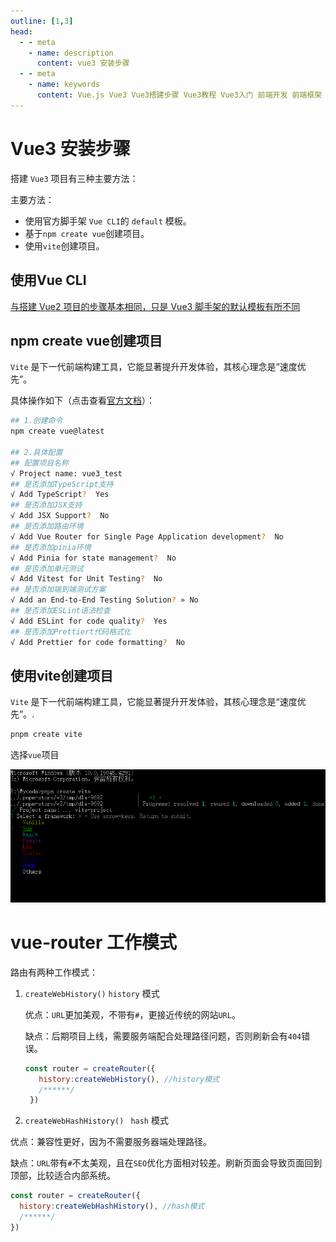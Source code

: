 ```yaml
---
outline: [1,3]
head:
  - - meta
    - name: description
      content: vue3 安装步骤
  - - meta
    - name: keywords
      content: Vue.js Vue3 Vue3搭建步骤 Vue3教程 Vue3入门 前端开发 前端框架 前端工程师
---
```



# Vue3 安装步骤

搭建 `Vue3` 项目有三种主要方法：

主要方法：

- 使用官方脚手架 `Vue CLI`的 `default` 模板。
- 基于`npm create vue`创建项目。
- 使用`vite`创建项目。


## 使用Vue CLI

[与搭建 Vue2 项目的步骤基本相同，只是 Vue3 脚手架的默认模板有所不同](/frontend/vue2/index)

## npm create vue创建项目

`Vite` 是下一代前端构建工具，它能显著提升开发体验，其核心理念是“速度优先”。

具体操作如下（点击查看[官方文档](https://cn.vuejs.org/guide/quick-start.html#creating-a-vue-application)）：

```bash
## 1.创建命令
npm create vue@latest

## 2.具体配置
## 配置项目名称
√ Project name: vue3_test
## 是否添加TypeScript支持
√ Add TypeScript?  Yes
## 是否添加JSX支持
√ Add JSX Support?  No
## 是否添加路由环境
√ Add Vue Router for Single Page Application development?  No
## 是否添加pinia环境
√ Add Pinia for state management?  No
## 是否添加单元测试
√ Add Vitest for Unit Testing?  No
## 是否添加端到端测试方案
√ Add an End-to-End Testing Solution? » No
## 是否添加ESLint语法检查
√ Add ESLint for code quality?  Yes
## 是否添加Prettiert代码格式化
√ Add Prettier for code formatting?  No
```

## 使用vite创建项目

`Vite` 是下一代前端构建工具，它能显著提升开发体验，其核心理念是“速度优先”。.

```bash
pnpm create vite
```
选择`vue`项目

![vite-create](./imgs/vite_create_vue.png)

# vue-router 工作模式

路由有两种工作模式：

1. `createWebHistory()` `history` 模式
   
   优点：`URL`更加美观，不带有`#`，更接近传统的网站`URL`。

   缺点：后期项目上线，需要服务端配合处理路径问题，否则刷新会有`404`错误。

   ```javascript
   const router = createRouter({
      history:createWebHistory(), //history模式
      /******/
    })
   ```

2. `createWebHashHistory()` ` hash` 模式

  优点：兼容性更好，因为不需要服务器端处理路径。

  缺点：`URL`带有`#`不太美观，且在`SEO`优化方面相对较差。刷新页面会导致页面回到顶部，比较适合内部系统。

  ```javascript
  const router = createRouter({
    history:createWebHashHistory(), //hash模式
    /******/
  })
```

